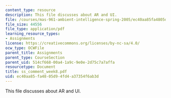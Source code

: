 ```yaml
---
content_type: resource
description: This file discusses about AR and UI.
file: /courses/mas-961-ambient-intelligence-spring-2005/ec40aa85fa4805d94fd4a37354f6ab3d_ss_comment_week8.pdf
file_size: 44556
file_type: application/pdf
learning_resource_types:
- Assignments
license: https://creativecommons.org/licenses/by-nc-sa/4.0/
ocw_type: OCWFile
parent_title: Assignments
parent_type: CourseSection
parent_uid: 514cf668-00a4-1a9c-9e0e-2d75c7a7affa
resourcetype: Document
title: ss_comment_week8.pdf
uid: ec40aa85-fa48-05d9-4fd4-a37354f6ab3d
---
```

This file discusses about AR and UI.